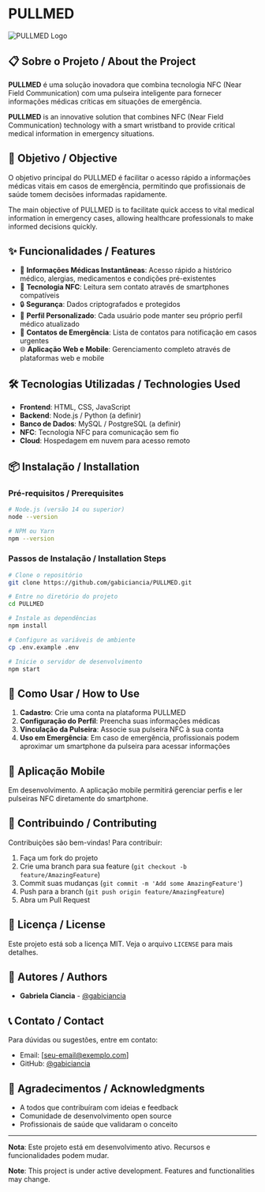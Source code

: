 # PULLMED

![PULLMED Logo](https://img.shields.io/badge/PULLMED-NFC%20Emergency%20Wristband-blue)

## 📋 Sobre o Projeto / About the Project

**PULLMED** é uma solução inovadora que combina tecnologia NFC (Near Field Communication) com uma pulseira inteligente para fornecer informações médicas críticas em situações de emergência.

**PULLMED** is an innovative solution that combines NFC (Near Field Communication) technology with a smart wristband to provide critical medical information in emergency situations.

## 🎯 Objetivo / Objective

O objetivo principal do PULLMED é facilitar o acesso rápido a informações médicas vitais em casos de emergência, permitindo que profissionais de saúde tomem decisões informadas rapidamente.

The main objective of PULLMED is to facilitate quick access to vital medical information in emergency cases, allowing healthcare professionals to make informed decisions quickly.

## ✨ Funcionalidades / Features

- 🏥 **Informações Médicas Instantâneas**: Acesso rápido a histórico médico, alergias, medicamentos e condições pré-existentes
- 📱 **Tecnologia NFC**: Leitura sem contato através de smartphones compatíveis
- 🔒 **Segurança**: Dados criptografados e protegidos
- 👤 **Perfil Personalizado**: Cada usuário pode manter seu próprio perfil médico atualizado
- 🚨 **Contatos de Emergência**: Lista de contatos para notificação em casos urgentes
- 🌐 **Aplicação Web e Mobile**: Gerenciamento completo através de plataformas web e mobile

## 🛠️ Tecnologias Utilizadas / Technologies Used

- **Frontend**: HTML, CSS, JavaScript
- **Backend**: Node.js / Python (a definir)
- **Banco de Dados**: MySQL / PostgreSQL (a definir)
- **NFC**: Tecnologia NFC para comunicação sem fio
- **Cloud**: Hospedagem em nuvem para acesso remoto

## 📦 Instalação / Installation

### Pré-requisitos / Prerequisites

```bash
# Node.js (versão 14 ou superior)
node --version

# NPM ou Yarn
npm --version
```

### Passos de Instalação / Installation Steps

```bash
# Clone o repositório
git clone https://github.com/gabiciancia/PULLMED.git

# Entre no diretório do projeto
cd PULLMED

# Instale as dependências
npm install

# Configure as variáveis de ambiente
cp .env.example .env

# Inicie o servidor de desenvolvimento
npm start
```

## 🚀 Como Usar / How to Use

1. **Cadastro**: Crie uma conta na plataforma PULLMED
2. **Configuração do Perfil**: Preencha suas informações médicas
3. **Vinculação da Pulseira**: Associe sua pulseira NFC à sua conta
4. **Uso em Emergência**: Em caso de emergência, profissionais podem aproximar um smartphone da pulseira para acessar informações

## 📱 Aplicação Mobile

Em desenvolvimento. A aplicação mobile permitirá gerenciar perfis e ler pulseiras NFC diretamente do smartphone.

## 🤝 Contribuindo / Contributing

Contribuições são bem-vindas! Para contribuir:

1. Faça um fork do projeto
2. Crie uma branch para sua feature (`git checkout -b feature/AmazingFeature`)
3. Commit suas mudanças (`git commit -m 'Add some AmazingFeature'`)
4. Push para a branch (`git push origin feature/AmazingFeature`)
5. Abra um Pull Request

## 📄 Licença / License

Este projeto está sob a licença MIT. Veja o arquivo `LICENSE` para mais detalhes.

## 👥 Autores / Authors

- **Gabriela Ciancia** - [@gabiciancia](https://github.com/gabiciancia)

## 📞 Contato / Contact

Para dúvidas ou sugestões, entre em contato:

- Email: [seu-email@exemplo.com]
- GitHub: [@gabiciancia](https://github.com/gabiciancia)

## 🙏 Agradecimentos / Acknowledgments

- A todos que contribuíram com ideias e feedback
- Comunidade de desenvolvimento open source
- Profissionais de saúde que validaram o conceito

---

**Nota**: Este projeto está em desenvolvimento ativo. Recursos e funcionalidades podem mudar.

**Note**: This project is under active development. Features and functionalities may change.
